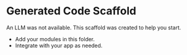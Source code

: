 # Generated Code Scaffold

An LLM was not available. This scaffold was created to help you start.
- Add your modules in this folder.
- Integrate with your app as needed.
